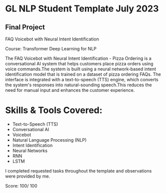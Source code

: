 # GL NLP Student Template July 2023
## Final Project

FAQ Voicebot with Neural Intent Identification

Course: Transformer Deep Learning for NLP

The FAQ Voicebot with Neural Intent Identification - Pizza Ordering is a conversational AI system that helps customers place pizza orders using voice commands.The system is built using a neural network-based intent identification model that is trained on a dataset of pizza ordering FAQs. The interface is integrated with a text-to-speech (TTS) engine, which converts the system's responses into natural-sounding speech.This reduces the need for manual input and enhances the customer experience.

# Skills & Tools Covered:
* Text-to-Speech (TTS) 
* Conversational AI 
* Voicebot
* Natural Language Processing (NLP)
* Intent Identification
* Neural Networks
* RNN
* LSTM

I completed requested tasks throughout the template and observations were provided by me.

Score: 100/ 100
